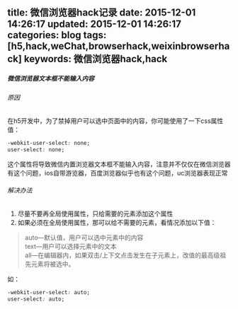 title: 微信浏览器hack记录
date: 2015-12-01 14:26:17
updated: 2015-12-01 14:26:17
categories: blog
tags: [h5,hack,weChat,browserhack,weixinbrowserhack]
keywords: 微信浏览器hack,hack  
---
##### 微信浏览器文本框不能输入内容
###### 原因
在h5开发中，为了禁掉用户可以选中页面中的内容，你可能使用了一下css属性值：

```css
-webkit-user-select: none;
user-select: none;
```
这个属性将导致微信内置浏览器文本框不能输入内容，注意并不仅仅在微信浏览器有这个问题，ios自带游览器，百度浏览器似乎也有这个问题，uc浏览器表现正常
###### 解决办法
1. 尽量不要再全局使用属性，只给需要的元素添加这个属性
2. 如果必须在全局使用属性，那可以给不需要的元素，看情况添加以下值：

> auto—默认值，用户可以选中元素中的内容  
text—用户可以选择元素中的文本  
all—在编辑器内，如果双击/上下文点击发生在子元素上，改值的最高级祖先元素将被选中。

如：

```css
-webkit-user-select: auto;
user-select: auto;
```
